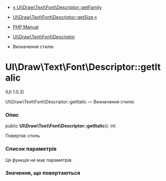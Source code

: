 - [«
UI\Draw\Text\Font\Descriptor::getFamily](ui-draw-text-font-descriptor.getfamily.md)
- [UI\Draw\Text\Font\Descriptor::getSize
»](ui-draw-text-font-descriptor.getsize.md)

- [PHP Manual](index.md)
- [UI\Draw\Text\Font\Descriptor](class.ui-draw-text-font-descriptor.md)
- Визначення стилю

# UI\Draw\Text\Font\Descriptor::getItalic

(UI 1.0.3)

UI\Draw\Text\Font\Descriptor::getItalic — Визначення стилю

### Опис

public **UI\Draw\Text\Font\Descriptor::getItalic**(): int

Повертає стиль

### Список параметрів

Ця функція не має параметрів.

### Значення, що повертаються
